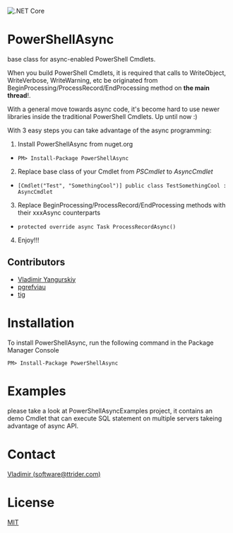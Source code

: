 ![.NET Core](https://github.com/ttrider/PowerShellAsync/workflows/.NET%20Core/badge.svg?branch=master)

# PowerShellAsync
base class for async-enabled PowerShell Cmdlets.

When you build PowerShell Cmdlets, it is required that calls to WriteObject, WriteVerbose, WriteWarning, etc be originated from BeginProcessing/ProcessRecord/EndProcessing method on __the main thread__!.

With a general move towards async code, it's become hard to use newer libraries inside the traditional PowerShell Cmdlets. Up until now :)

With 3 easy steps you can take advantage of the async programming:
 
1. Install PowerShellAsync from nuget.org
  * ``PM> Install-Package PowerShellAsync``


2. Replace base class of your Cmdlet from _PSCmdlet_ to _AsyncCmdlet_
  * ``[Cmdlet("Test", "SomethingCool")]
      public class TestSomethingCool : AsyncCmdlet``


3. Replace BeginProcessing/ProcessRecord/EndProcessing methods with their xxxAsync counterparts
  * ``protected override async Task ProcessRecordAsync()``


4. Enjoy!!!



## Contributors

  * [Vladimir Yangurskiy](https://github.com/ttrider) 
  * [pgrefviau](https://github.com/pgrefviau) 
  * [tig](https://github.com/tig)

# Installation

To install PowerShellAsync, run the following command in the Package Manager Console

``` 
PM> Install-Package PowerShellAsync
```

# Examples

please take a look at PowerShellAsyncExamples project, it contains an demo Cmdlet that can execute SQL statement on multiple servers takeing advantage of async API.

# Contact


[Vladimir (software@ttrider.com)](mailto:software@ttrider.com)


# License

[MIT](./LICENSE)
